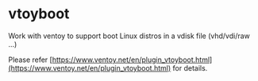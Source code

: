 # vtoyboot
Work with ventoy to support boot Linux distros in a vdisk file (vhd/vdi/raw ...)

Please refer [https://www.ventoy.net/en/plugin_vtoyboot.html](https://www.ventoy.net/en/plugin_vtoyboot.html) for details.
